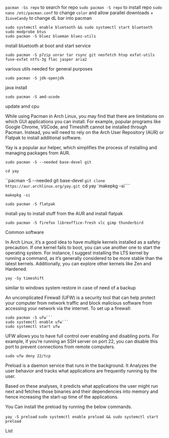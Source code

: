 `pacman -Ss repo` to search for repo
`sudo pacman -S repo` to install repo 
`sudo nano /etc/pacman.conf` to change `color` and allow parallel downloads + `ILoveCandy` to change dL bar into pacman 
```
sudo systemctl enable bluetooth && sudo systemctl start bluetooth
sudo modprobe btus
sudo pacman -S bluez blueman bluez-utils
```
install bluetooth at boot and start service

```
sudo pacman -S p7zip unrar tar rsync git neofetch htop exfat-utils fuse-exfat ntfs-3g flac jasper aria2
```
various utils needed for general purposes

```
sudo pacman -S jdk-openjdk
```
java install

```
sudo pacman -S amd-ucode
```
update amd cpu 

While using Pacman in Arch Linux, you may find that there are limitations on which GUI applications you can install. For example, popular programs like Google Chrome, VSCode, and Timeshift cannot be installed through Pacman. Instead, you will need to rely on the Arch User Repository (AUR) or Flatpak to install additional software.

Yay is a popular aur helper, which simplifies the process of installing and managing packages from AUR.

```
sudo pacman -S --needed base-devel git
```
```
cd yay
```
``pacman -S --needed git base-devel
`git clone https://aur.archlinux.org/yay.git
`cd yay
`makepkg -si````
```
makepkg -si
```
```
sudo pacman -S flatpak
```
install yay to install stuff from the AUR and install flatpak

```
sudo pacman -S firefox libreoffice-fresh vlc gimp thunderbird 
```
Common software 

In Arch Linux, it’s a good idea to have multiple kernels installed as a safety precaution. If one kernel fails to boot, you can use another one to start the operating system. For instance, I suggest installing the LTS kernel by running a command, as it’s generally considered to be more stable than the latest kernels. Additionally, you can explore other kernels like Zen and Hardened.

```
yay -Sy timeshift
```
similar to windows system restore in case of need of a backup

An uncomplicated Firewall (UFW) is a security tool that can help protect your computer from network traffic and block malicious software from accessing your network via the internet. To set up a firewall:
```
sudo pacman -S ufw```
sudo systemctl enable ufw```
sudo systemctl start ufw
```
UFW allows you to have full control over enabling and disabling ports. For example, if you’re running an SSH server on port 22, you can disable this port to prevent connections from remote computers.

```
sudo ufw deny 22/tcp
```
Preload is a daemon service that runs in the background. It Analyzes the user behavior and tracks what applications are frequently running by the user.

Based on these analyses, it predicts what applications the user might run next and fetches those binaries and their dependencies into memory and hence increasing the start-up time of the applications.


You Can install the preload by running the below commands.

`yay -S preload`
`sudo systemctl enable preload && sudo systemctl start preload`

List
